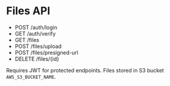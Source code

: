 # Files API

- POST /auth/login
- GET /auth/verify
- GET /files
- POST /files/upload
- POST /files/presigned-url
- DELETE /files/{id}

Requires JWT for protected endpoints. Files stored in S3 bucket `AWS_S3_BUCKET_NAME`.
